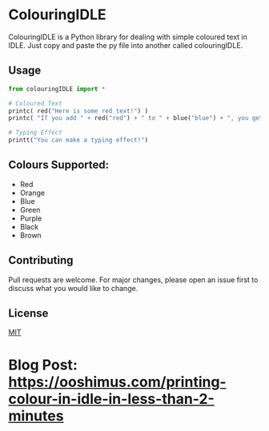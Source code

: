 # ColouringIDLE

ColouringIDLE is a Python library for dealing with simple coloured text in IDLE. Just copy and paste the py file into another called colouringIDLE.

## Usage

```python
from colouringIDLE import *

# Coloured Text
printc( red("Here is some red text!") )
printc( "If you add " + red("red") + " to " + blue("blue") + ", you get " + purple("purple") )

# Typing Effect
printt("You can make a typing effect!")
```

## Colours Supported:
- Red
- Orange
- Blue
- Green
- Purple
- Black
- Brown

## Contributing
Pull requests are welcome. For major changes, please open an issue first to discuss what you would like to change.


## License
[MIT](https://choosealicense.com/licenses/mit/)

# Blog Post: https://ooshimus.com/printing-colour-in-idle-in-less-than-2-minutes
